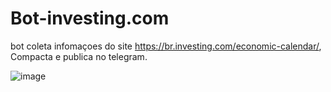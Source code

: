 # Bot-investing.com

bot coleta infomaçoes do site https://br.investing.com/economic-calendar/, Compacta e publica no telegram.

![image](https://user-images.githubusercontent.com/68496527/139280036-4d3aba8e-1616-4046-a52f-0e68375535e0.png)
